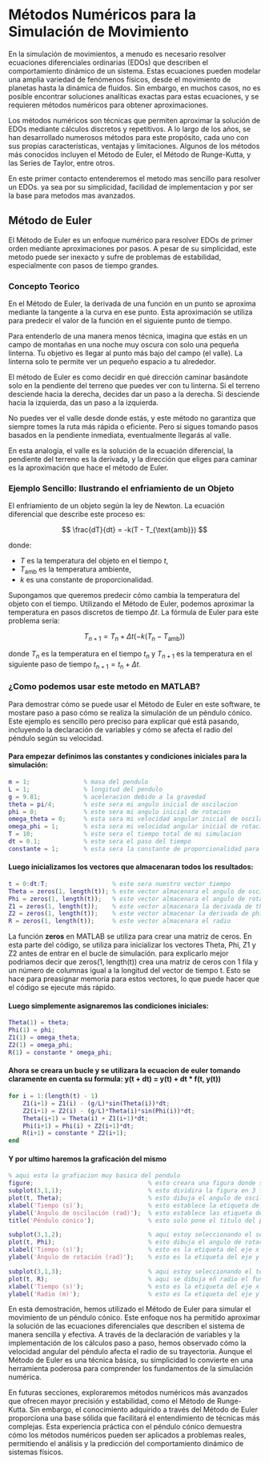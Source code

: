 # Métodos Numéricos para la Simulación de Movimiento

En la simulación de movimientos, a menudo es necesario resolver ecuaciones diferenciales ordinarias (EDOs) que describen el comportamiento dinámico de un sistema. Estas ecuaciones pueden modelar una amplia variedad de fenómenos físicos, desde el movimiento de planetas hasta la dinámica de fluidos. Sin embargo, en muchos casos, no es posible encontrar soluciones analíticas exactas para estas ecuaciones, y se requieren métodos numéricos para obtener aproximaciones.

Los métodos numéricos son técnicas que permiten aproximar la solución de EDOs mediante cálculos discretos y repetitivos. A lo largo de los años, se han desarrollado numerosos métodos para este propósito, cada uno con sus propias características, ventajas y limitaciones. Algunos de los métodos más conocidos incluyen el Método de Euler, el Método de Runge-Kutta, y las Series de Taylor, entre otros.

En este primer contacto entenderemos el metodo mas sencillo para resolver un EDOs. ya sea por su simplicidad, facilidad de implementacion y por ser la base para metodos mas avanzados.

## Método de Euler

El Método de Euler es un enfoque numérico para resolver EDOs de primer orden mediante aproximaciones por pasos. A pesar de su simplicidad, este metodo puede ser inexacto y sufre de problemas de estabilidad, especialmente con pasos de tiempo grandes. 

### Concepto Teorico

En el Método de Euler, la derivada de una función en un punto se aproxima mediante la tangente a la curva en ese punto. Esta aproximación se utiliza para predecir el valor de la función en el siguiente punto de tiempo.

Para entenderlo de una manera menos técnica, imagina que estás en un campo de montañas en una noche muy oscura con solo una pequeña linterna. Tu objetivo es llegar al punto más bajo del campo (el valle). La linterna solo te permite ver un pequeño espacio a tu alrededor.

El método de Euler es como decidir en qué dirección caminar basándote solo en la pendiente del terreno que puedes ver con tu linterna. Si el terreno desciende hacia la derecha, decides dar un paso a la derecha. Si desciende hacia la izquierda, das un paso a la izquierda.

No puedes ver el valle desde donde estás, y este método no garantiza que siempre tomes la ruta más rápida o eficiente. Pero si sigues tomando pasos basados en la pendiente inmediata, eventualmente llegarás al valle.

En esta analogía, el valle es la solución de la ecuación diferencial, la pendiente del terreno es la derivada, y la dirección que eliges para caminar es la aproximación que hace el método de Euler.

### Ejemplo Sencillo: Ilustrando el enfriamiento de un Objeto

El enfriamiento de un objeto según la ley de Newton. La ecuación diferencial que describe este proceso es:

$$
\frac{dT}{dt} = -k(T - T_{\text{amb}})
$$

donde:

- $T$ es la temperatura del objeto en el tiempo $t$,
- $T_{\text{amb}}$ es la temperatura ambiente,
- $k$ es una constante de proporcionalidad.

Supongamos que queremos predecir cómo cambia la temperatura del objeto con el tiempo. Utilizando el Método de Euler, podemos aproximar la temperatura en pasos discretos de tiempo $\Delta t$. La fórmula de Euler para este problema sería:

$$
T_{n+1} = T_n + \Delta t(-k(T_n - T_{\text{amb}}))
$$

donde $T_n$ es la temperatura en el tiempo $t_n$ y $T_{n+1}$ es la temperatura en el siguiente paso de tiempo $t_{n+1} = t_n + \Delta t$.

###  ¿Como podemos usar este metodo en MATLAB?

Para demostrar cómo se puede usar el Método de Euler en este software, te mostare paso a paso cómo se realiza la simulación de un péndulo cónico. Este ejemplo es sencillo pero preciso para explicar qué está pasando, incluyendo la declaración de variables y cómo se afecta el radio del péndulo según su velocidad.

#### Para empezar definimos las constantes y condiciones iniciales para la simulación: 

```matlab
m = 1;               % masa del pendulo 
L = 1;               % longitud del pendulo 
g = 9.81;            % aceleracion debido a la gravedad 
theta = pi/4;        % este sera mi angulo inicial de oscilacion 
phi = 0;             % este sera mi angulo inicial de rotacion 
omega_theta = 0;     % esta sera mi velocidad angular inicial de oscilacion
omega_phi = 1;       % esta sera mi velocidad angular inicial de rotacion
T = 10;              % este sera el tiempo total de mi simulacion
dt = 0.1;            % este sera el paso del tiempo 
constante = 1;       % esta sera la constante de proporcionalidad para el radio
```

#### Luego inicializamos los vectores que almacenaran todos los resultados:

```matlab
t = 0:dt:T;                  % este sera nuestro vector tiempo 
Theta = zeros(1, length(t)); % este vector almacenara el angulo de oscilacion
Phi = zeros(1, length(t));   % este vector almacenara el angulo de rotacion
Z1 = zeros(1, length(t));    % este vector almacenara la derivada de theta 
Z2 = zeros(1, length(t));    % este vector almacenar la derivada de phi
R = zeros(1, length(t));     % este vector almacenara el radio
```
La función **zeros** en MATLAB se utiliza para crear una matriz de ceros. En esta parte del código, se utiliza para inicializar los vectores Theta, Phi, Z1 y Z2 antes de entrar en el bucle de simulación. para explicarlo mejor podriamos decir que zeros(1, length(t)) crea una matriz de ceros con 1 fila y un número de columnas igual a la longitud del vector de tiempo t. Esto se hace para preasignar memoria para estos vectores, lo que puede hacer que el código se ejecute más rápido.

#### Luego simplemente asignaremos las condiciones iniciales:

```matlab
Theta(1) = theta; 
Phi(1) = phi;
Z1(1) = omega_theta;
Z2(1) = omega_phi;
R(1) = constante * omega_phi;
```

#### Ahora se creara un bucle y se utilizara la ecuacion de euler tomando claramente en cuenta su formula: y(t + dt) = y(t) + dt * f(t, y(t))

```matlab
for i = 1:(length(t) - 1)
    Z1(i+1) = Z1(i) - (g/L)*sin(Theta(i))*dt;
    Z2(i+1) = Z2(i) - (g/L)*Theta(i)*sin(Phi(i))*dt;
    Theta(i+1) = Theta(i) + Z1(i+1)*dt;
    Phi(i+1) = Phi(i) + Z2(i+1)*dt;
    R(i+1) = constante * Z2(i+1); 
end
```

#### Y por ultimo haremos la graficación del mismo 

```matlab
% aqui esta la grafiacion muy basica del pendulo 
figure;                                % esto creara una figura donde se dibujaran los subgraficos
subplot(3,1,1);                        % esto dividira la figura en 3 filas y una columna 
plot(t, Theta);                        % esto dibuja el angulo de oscilacion theta en funcion al tiempo
xlabel('Tiempo (s)');                  % esto establece la etiqueta del eje x del primer subgrafico
ylabel('Ángulo de oscilación (rad)');  % esto establece las etiqueta del eje y del primer subgrafico
title('Péndulo cónico');               % esto solo pone el titulo del primer subagrafico

subplot(3,1,2);                        % aqui estoy seleccionando el segundo sugrafico 
plot(t, Phi);                          % esto dibuja el angulo de rotacion phi en funcion al tiempo
xlabel('Tiempo (s)');                  % esto es la etiqueta del eje x 
ylabel('Ángulo de rotación (rad)');    % esto es la etiqueta del eje y 

subplot(3,1,3);                        % aqui estoy seleccionando el tercer sugrafico 
plot(t, R);                            % aqui se dibuja eñ radio el funcion al tiempo 
xlabel('Tiempo (s)');                  % esto es la etiqueta del eje x 
ylabel('Radio (m)');                   % esto es la etiqueta del eje y
```

En esta demostración, hemos utilizado el Método de Euler para simular el movimiento de un péndulo cónico. Este enfoque nos ha permitido aproximar la solución de las ecuaciones diferenciales que describen el sistema de manera sencilla y efectiva. A través de la declaración de variables y la implementación de los cálculos paso a paso, hemos observado cómo la velocidad angular del péndulo afecta el radio de su trayectoria. Aunque el Método de Euler es una técnica básica, su simplicidad lo convierte en una herramienta poderosa para comprender los fundamentos de la simulación numérica.

En futuras secciones, exploraremos métodos numéricos más avanzados que ofrecen mayor precisión y estabilidad, como el Método de Runge-Kutta. Sin embargo, el conocimiento adquirido a través del Método de Euler proporciona una base sólida que facilitará el entendimiento de técnicas más complejas. Esta experiencia práctica con el péndulo cónico demuestra cómo los métodos numéricos pueden ser aplicados a problemas reales, permitiendo el análisis y la predicción del comportamiento dinámico de sistemas físicos.




